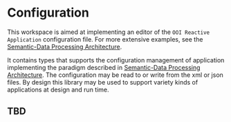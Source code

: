 # Configuration

This workspace is aimed at implementing an editor of the `OOI Reactive Application` configuration file. For more extensive examples, see the [Semantic-Data Processing Architecture](../SemanticData/README.MD).

It contains types that supports the configuration management of application implementing the paradigm described in [Semantic-Data Processing Architecture](../SemanticData/README.MD). The configuration may be read to or write from the xml or json files. By design this library may be used to support variety kinds of applications at design and run time.


## TBD

<!--

One Paragraph of project description goes here

## Getting Started

These instructions will get you a copy of the project up and running on your local machine for development and testing purposes. See deployment for notes on how to deploy the project on a live system.

### Prerequisites

What things you need to install the software and how to install them

```
Give examples
```

### Installing

A step by step series of examples that tell you how to get a development env running

Say what the step will be

```
Give the example
```

And repeat

```
until finished
```

End with an example of getting some data out of the system or using it for a little demo

## Running the tests

Explain how to run the automated tests for this system

### Break down into end to end tests

Explain what these tests test and why

```
Give an example
```

### And coding style tests

Explain what these tests test and why

```
Give an example
```

## Deployment

Add additional notes about how to deploy this on a live system

## Contributing

Please read CONTRIBUTING.md for details on our code of conduct, and the process for submitting pull requests to us.

## Versioning

We use [Semantic Versioning 2.0.0](http://semver.org/) for versioning. For the versions available, see the \[releases\] page of the project. 

## Authors

* [Mariusz Postol](https://github.com/mpostol) - main contributor of this project. 

See also the list of contributors who participated in this project.

## License

This project is licensed under the MIT License - see the \[LICENSE.md\] file for details

## Acknowledgments

* Hat tip to anyone whose code was used
* Inspiration
* etc

## Related work

Points out any external resources related to this contribution.

## How-to guides


## Walk through


## See Also

List of links that are relevant for this  

-->
